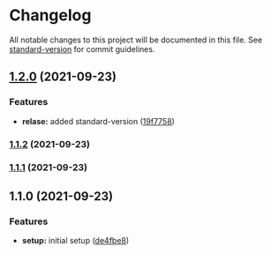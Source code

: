 # Changelog

All notable changes to this project will be documented in this file. See [standard-version](https://github.com/conventional-changelog/standard-version) for commit guidelines.

## [1.2.0](https://github.com/jainaman23/inital-setup/compare/v1.1.2...v1.2.0) (2021-09-23)

### Features

- **relase:** added standard-version ([19f7758](https://github.com/jainaman23/inital-setup/commit/19f77586cc711ce581bfa6fd660369256cbb498a))

### [1.1.2](https://github.com/jainaman23/inital-setup/compare/v1.1.1...v1.1.2) (2021-09-23)

### [1.1.1](https://github.com/jainaman23/inital-setup/compare/v1.1.0...v1.1.1) (2021-09-23)

## 1.1.0 (2021-09-23)

### Features

- **setup:** initial setup ([de4fbe8](https://github.com/jainaman23/inital-setup/commit/de4fbe81565403451f6ba38aacd4e745b72c502e))
